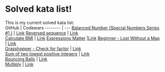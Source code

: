 
Solved kata list!
===================

This is my current solved kata list: <br>
GitHub     | Codewars
-------- | ---
 <a href=https://cutt.ly/qjgwNzr>Balanced Number (Special Numbers Series #1 )</a> | <a href=https://cutt.ly/UjgwVNi>Link</a> 
 <a href=https://cutt.ly/tjgw1uY>Reversed sequence</a>      | <a href=https://cutt.ly/Ajgw1Ly>Link</a>   
  <a href=https://cutt.ly/Rjgw0Pe>Calculate BMI</a>  | <a href=https://cutt.ly/1jgw96k>Link</a> 
<a href=https://cutt.ly/6jgw3vi>Expressions Matter</a> |<a href=https://cutt.ly/3jgw8tC>Link</a> 
 <a href=https://cutt.ly/gjgw80I>Beginner - Lost Without a Map</a>    | <a href=https://cutt.ly/0jgw4O5>Link</a>   
  <a href=https://cutt.ly/8jgw5S7>Grasshopper - Check for factor</a> | <a href=https://cutt.ly/vjgw6eA>Link</a>   
 <a href=https://cutt.ly/8jgw6V7>Sum of two lowest positive integers</a>    | <a href=https://cutt.ly/BjgeqzD>Link</a>   
<a href=https://cutt.ly/bjgeq1h>Bouncing Balls</a>   | <a href=https://cutt.ly/UjgewtK>Link</a>   
  <a href=https://cutt.ly/VjgewVk>Multiply</a>   | <a href=https://cutt.ly/sjgeeTJ>Link</a>   







  
  

